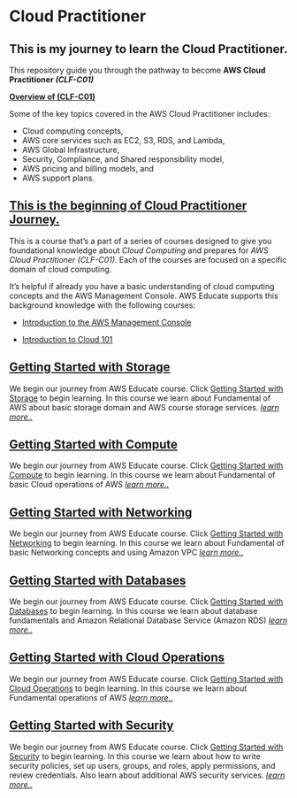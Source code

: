 #   Cloud Practitioner
##  This is my journey to learn the Cloud Practitioner.
This repository guide you through the pathway to become <b>AWS Cloud Practitioner <i>(CLF-C01)</i></b>

<strong><u>Overview of (CLF-C01)</u></strong>

Some of the key topics covered in the AWS Cloud Practitioner includes:     
+   Cloud computing concepts,       
+   AWS core services such as EC2, S3, RDS, and Lambda,     
+   AWS Global Infrastructure,      
+   Security, Compliance, and Shared responsibility model,      
+   AWS pricing and billing models, and         
+   AWS support plans.

## <u>This is the beginning of Cloud Practitioner Journey.</u>
This is a course that’s a part of a series of courses designed to give you foundational knowledge about <i>Cloud Computing</i> and prepares for <i>AWS Cloud Practitioner (CLF-C01)</i>. Each of the courses are focused on a specific domain of cloud computing.

It’s helpful if already you have a basic understanding of cloud computing concepts and the AWS Management Console. AWS Educate supports this background knowledge with the following courses:

+   <a href="./Introduction to the AWS Management Console/README.md">Introduction to the AWS Management Console</a>

+   <a href="./Introduction to Cloud 101/README.md">Introduction to Cloud 101</a>

##  <a href="./Getting Started with Storage/README.md">Getting Started with Storage</a>
We begin our journey from AWS Educate course. Click [Getting Started with Storage](https://awseducate.instructure.com/courses/815) to begin learning. In this course we learn about Fundamental of AWS about basic storage domain and AWS course storage services. <a href="./Getting Started with Storage/README.md"><i>learn more..</i></a>

##  <a href="./Getting Started with Compute/README.md">Getting Started with Compute</a>
We begin our journey from AWS Educate course. Click [Getting Started with Compute](https://awseducate.instructure.com/courses/817) to begin learning. In this course we learn about Fundamental of basic Cloud operations of AWS <a href="./Getting Started with Compute/README.md"><i>learn more..</i></a>

##  <a href="./Getting Started with Networking/README.md">Getting Started with Networking</a>
We begin our journey from AWS Educate course. Click [Getting Started with Networking](https://awseducate.instructure.com/courses/911) to begin learning. In this course we learn about Fundamental of basic Networking  concepts and using Amazon VPC <a href="./Getting Started with Networking/README.md"><i>learn more..</i></a>

##  <a href="./Getting Started with Databases/README.md">Getting Started with Databases</a>
We begin our journey from AWS Educate course. Click [Getting Started with Databases](https://awseducate.instructure.com/courses/912) to begin learning. In this course we learn about database fundamentals and Amazon Relational Database Service (Amazon RDS) <a href="./Getting Started with Databases/README.md"><i>learn more..</i></a>

##  <a href="./Getting Started with Cloud Operations/README.md">Getting Started with Cloud Operations</a>
We begin our journey from AWS Educate course. Click [Getting Started with Cloud Operations](https://awseducate.instructure.com/courses/889) to begin learning. In this course we learn about Fundamental operations of AWS <a href="./Getting Started with Cloud Operations/README.md"><i>learn more..</i></a>

##  <a href="./Getting Started with Security/README.md">Getting Started with Security</a>
We begin our journey from AWS Educate course. Click [Getting Started with Security](https://awseducate.instructure.com/courses/890) to begin learning. In this course we learn about how to write security policies, set up users, groups, and roles, apply permissions, and review credentials. Also learn about additional AWS security services.  <a href="./Getting Started with Cloud Operations/README.md"><i>learn more..</i></a>